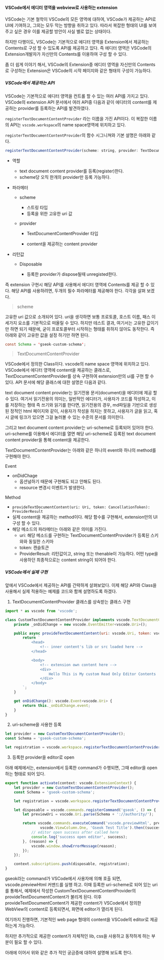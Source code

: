 #### VSCode에서 에디터 영역을 webview로 사용하는 extension

VSCode는 기본 철학이 VSCode의 모든 영역에 대하여, VSCode가 제공하는 API로 UI에 기여하고, 그외는 모두 막는 방향을 취하고 있다. 따라서 복잡한 형태의 UI를 보여주고 싶은 경우 이를 제공할 방안이 사실 별로 없는 상태이다.

하지만 다행이도, VSCode는 기본적으로 에디터 영역을 Extension에서 제공하는 Contents로 구성 할 수 있도록 API를 제공하고 있다. 즉 에디터 영역은 VSCode의 Extension개발자가 자신만의 Contents를 이용하여 구성 할 수 있다.

좀 더 쉽게 이야기 해서, VSCode의 Extension중 에디터 영역을 자신만의 Contents로 구성하는 Extension은 VSCode의 시작 페이지와 같은 형태의 구성이 가능하다.

##### VSCode에서 제공하는 API

VSCode는 기본적으로 에디터 영역을 컨트롤 할 수 있는 여러 API를 가지고 있다. VSCode의 extension API 문서에서 여러 API중 다음과 같이 에디터의 content를 제공하는 provider를 등록하는 API를 발견하였다.

`registerTextDocumentContentProvider` 라는 이름을 가진 API이다. 이 복잡한 이름의 API는 `vscode.workspace`의 name space영역에 위치하고 있다.

`registerTextDocumentContentProvider`의 함수 시그니쳐와 기본 설명은 아래와 같다.

```js
registerTextDocumentContentProvider(scheme: string, provider: TextDocumentContentProvider): Disposable
```

* 역할
  * text document content provider를 등록\(register\)한다.
  * scheme당 오직 한개의 provider만 등록 가능하다.
* 파라메터

  * scheme
    * 스트링 타입
    * 등록을 위한 고유한 uri 값
  * provider

    * TextDocumentContentProvider 타입

    * content을 제공하는 content provider

* 리턴값

  * Disposable

    * 등록한 provider가 dispose될때 unregisted한다.

즉 extension 구현시 해당 API를 사용해서 에디터 영역에 Contents를 제공 할 수 있다. 해당 API를 사용하려면, 두개의 필수 파라메터를 제공해야 한다. 각각을 살펴 보겠다.

> scheme

고유한 uri  값으로 소개되어 있다. uri을 생각하면 보통 프로토콜, 호스트 이름, 패스 이 세가지 요소를 기본적으로 떠올릴 수 있다. 하지만 테스트 결과, 여기서는 고유한 값이기만 하면 되기 때문에, 굳이 프로토콜부터 시작하는 형태를 취하지 않아도 동작한다. 즉 아래와 같이 고유한 값을 설정 하기만 하면 된다.

```java
const Schema = 'gseok-custom-schema';
```

> TextDocumentContentProvider

VSCode에서 정의한 Class이다. vscode의 name space 영역에 위치하고 있다. VSCode에서 에디터 영역에 content을 제공하는 클래스로, TextDocumentContentProvider를 상속 구현하여 extension만의 ui를 구현 할 수 있다. API 문서에 해당 클래스에 대한 설명은 다음과 같다.

text document content provider는 읽기전용 문서\(document\)을 에디터에 제공 할 수 있다. 여기서 읽기전용의 의미는, 일반적인 에디터가, 사용자가 코드를 작성하고, 이를 저장하는 형태 즉 쓰기와 읽기를 한다면, 읽기전용의 경우, md파일을 기반으로 생성된 정적인 html 페이지와 같이, 사용자가 작성을 하지는 못하고, 사용자가 글을 읽고, 혹시 글에 링크가 있으면 그걸 눌러볼 수 있는 수준의 문서를 의미한다.

그리고 text document content provider는 uri-scheme로 등록되어 있어야 한다. uri-scheme를 이용해서 에디터를 열면 해당 uri-scheme로 등록된 text document content provider을 통해 content을 제공한다.

TextDocumentContentProvider는 아래와 같은 하나의 event와 하나의 method를 구현해야 한다.

Event

* onDidChage
  * 옵션널하기 때문에 구현해도 되고 안해도 된다.
  * resource 변경시 이벤트가 발생한다.

Method

* `provideTextDocumentContent(uri: Uri, token: CancellationToken): ProviderResult`
* 실제 content을 제공하는 method이다. 해당 함수를 구현해서, extension만의 UI 구성 할 수 있다.
* 해당 메소드의 파라메터는 아래와 같은 의미를 가진다.
  * uri: 해당 메소드를 구현하는 TextDocumentContentProvider가 등록된 스키와와 동일한 스키마
  * token: 캔슬토큰
  * ProviderResult: 리턴값이고, string 또는 thenable이 가능하다. 어떤 type을 사용하던 최종적으로는 content string이 되어야 한다.



##### VSCode에서 실제 구현

앞에서 VSCode에서 제공하는 API를 간략하게 살펴보았다. 이제 해당 API와 Class을 사용해서 실제 적용하는 예제를 코드와 함께 설명하도록 하겠다.



1. TextDocumentContentProvider 클래스를 상속받는 클래스 구현

```js
import * as vscode from 'vscode';

class CustomTextDocumentContentProvider implements vscode.TextDocumentContentProvider {
    private _onDidChange = new vscode.EventEmitter<vscode.Uri>();

    public async provideTextDocumentContent(uri: vscode.Uri, token: vscode.CancellationToken): Promise<string> {
        return `
            <head>
                <!-- inner content's lib or src loaded here -->
            </head>

            <body>
                <!-- extension own content here -->
                <div>
                    Hello This is My custom Read Only Editor Contents
                </div>
            </body>
        `;
    }

    get onDidChange(): vscode.Event<vscode.Uri> {
        return this._onDidChange.event;
    }
}
```

2. uri-scheme을 사용한 등록

```js
let provider = new CustomTextDocumentContentProvider();
const Schema = 'gseok-custom-schema';

let registration = vscode.workspace.registerTextDocumentContentProvider(Schema, provider);
```

3. 등록한 provider을 editor로 open

아래 예제에서는,  extension에서 등록한 command가 수행되면, 그때 editor을 open하는 형태로 되어 있다.

```js
export function activate(context: vscode.ExtensionContext) {
    let provider = new CustomTextDocumentContentProvider();
    const Schema = 'gseok-custom-schema';

    let registration = vscode.workspace.registerTextDocumentContentProvider(Schema, provider);

    let disposable = vscode.commands.registerCommand('gseok', () => {
        let previewUri = vscode.Uri.parse(Schema + '://authority/');

        return vscode.commands.executeCommand('vscode.previewHtml', previewUri,
                vscode.ViewColumn.One, 'Gseok Test Title').then((success) => {
            // editor open success after called here
            console.log('success open editor', success);
        }, (reason) => {
            vscode.window.showErrorMessage(reason);
        });
    });

    context.subscriptions.push(disposable, registration);
} 
```

gseok라는 command가 VSCode에서 사용자에 의해 호출 되면, vscode.previewHtml 커맨드를 실행 하고. 이때 등록한  uri-scheme로 되어 있는 uri를 통해서,  예제에서 작성한 CustomTextDocumentContentProvider의 provideTextDocumentContent가 불리게 된다. 이후 provideTextDocumentContent가 제공한 content가 VSCode에서 정의한 WebView의 content로 등록되면서, 화면에 editor가 열리게 된다.

여기까지 진행하면, 기본적인 web page 형태의 content을 VSCode의 editor로 제공 하는게 가능하다.

하지만 추가적으로 제공한 content가 자체적인 lib, css을 사용하고 동작하게 하는 부분이 필요 할 수 있다.

아래에 이어서 위와 같은 추가 적인 궁금증에 대하여 설명해 보도록 한다.







